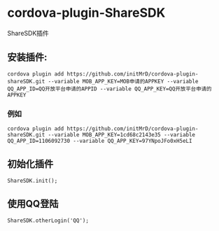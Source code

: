 # cordova-plugin-ShareSDK
ShareSDK插件
## 安装插件:
```
cordova plugin add https://github.com/initMrD/cordova-plugin-shareSDK.git --variable MOB_APP_KEY=MOB申请的APPKEY --variable QQ_APP_ID=QQ开放平台申请的APPID --variable QQ_APP_KEY=QQ开放平台申请的APPKEY
```
### 例如
```
cordova plugin add https://github.com/initMrD/cordova-plugin-shareSDK.git --variable MOB_APP_KEY=1cd68c2143e35 --variable QQ_APP_ID=1106092730 --variable QQ_APP_KEY=97YNpoJFo0xH5eLI
```

## 初始化插件
```
ShareSDK.init();
```

## 使用QQ登陆
```
ShareSDK.otherLogin('QQ');
```
